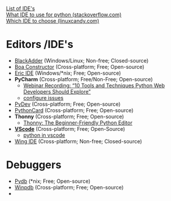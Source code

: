 
[List of IDE's](https://wiki.python.org/moin/IntegratedDevelopmentEnvironments)  
[What IDE to use for python (stackoverflow.com)](http://stackoverflow.com/questions/81584/what-ide-to-use-for-python)  
[Which IDE to choose (linuxcandy.com)](http://www.linuxcandy.com/2012/07/which-python-ide-is-best-choose-your-own.html)  

# Editors /IDE's

- [BlackAdder](http://www.thekompany.com/products/blackadder/) (Windows/Linux; Non-free; Closed-source)
- [Boa Constructor](http://boa-constructor.sourceforge.net/) (Cross-platform; Free; Open-source)
- [Eric IDE](http://www.die-offenbachs.de/eric/index.html) (Windows/*nix; Free; Open-source)  
- **PyCharm** (Cross-platform; Free/Non-Free; Open-source)
	- [Webinar Recording: “10 Tools and Techniques Python Web Developers Should Explore”](http://feedproxy.google.com/~r/Pycharm/~3/fStfTyD0ylE/) 
	- [configure issues](https://www.jetbrains.com/help/pycharm/2016.1/configuring-python-interpreter-for-a-project.html?origin=old_help)
- [PyDev](http://pydev.sourceforge.net/) (Cross-platform; Free; Open-source)
- [PythonCard](http://pythoncard.sourceforge.net/) (Cross-platform; Free; Open-source)
- **Thonny** (Cross-platform; Free; Open-source)
	- [Thonny: The Beginner-Friendly Python Editor](https://realpython.com/python-thonny/)
- **[VScode](https://code.visualstudio.com/docs/languages/python)** (Cross-platform; Free; Open-Source)
	- [python in vscode](https://blogs.msdn.microsoft.com/pythonengineering/2018/10/09/python-in-visual-studio-code-september-2018-release/)
- [Wing IDE](http://www.wingware.com/) (Cross-platform; Non-free; Closed-source)

# Debuggers

- [Pydb](http://bashdb.sourceforge.net/pydb/) (*nix; Free; Open-source)
- [Winpdb](http://winpdb.org/) (Cross-platform; Free; Open-source)
- 

